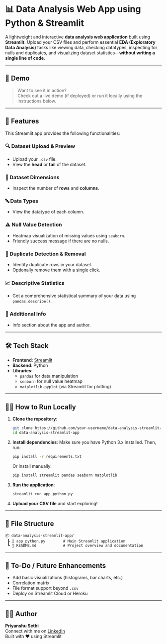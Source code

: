 
# 📊 Data Analysis Web App using Python & Streamlit

A lightweight and interactive **data analysis web application** built using **Streamlit**. Upload your CSV files and perform essential **EDA (Exploratory Data Analysis)** tasks like viewing data, checking datatypes, inspecting for nulls and duplicates, and visualizing dataset statistics—**without writing a single line of code**.

---

## 🚀 Demo

> Want to see it in action?  
> Check out a live demo (if deployed) or run it locally using the instructions below.

---

## 📂 Features

This Streamlit app provides the following functionalities:

### 🔍 Dataset Upload & Preview
- Upload your `.csv` file.
- View the **head** or **tail** of the dataset.

### 📐 Dataset Dimensions
- Inspect the number of **rows** and **columns**.

### 🔤 Data Types
- View the datatype of each column.

### ⚠️ Null Value Detection
- Heatmap visualization of missing values using `seaborn`.
- Friendly success message if there are no nulls.

### 🔁 Duplicate Detection & Removal
- Identify duplicate rows in your dataset.
- Optionally remove them with a single click.

### 📈 Descriptive Statistics
- Get a comprehensive statistical summary of your data using `pandas.describe()`.

### 💬 Additional Info
- Info section about the app and author.

---

## 🛠️ Tech Stack

- **Frontend**: [Streamlit](https://streamlit.io/)
- **Backend**: Python
- **Libraries**:
  - `pandas` for data manipulation
  - `seaborn` for null value heatmap
  - `matplotlib.pyplot` (via Streamlit for plotting)

---

## 🧑‍💻 How to Run Locally

1. **Clone the repository**:
   ```bash
   git clone https://github.com/your-username/data-analysis-streamlit-app.git
   cd data-analysis-streamlit-app
   ```

2. **Install dependencies**:
   Make sure you have Python 3.x installed. Then, run:
   ```bash
   pip install -r requirements.txt
   ```

   Or install manually:
   ```bash
   pip install streamlit pandas seaborn matplotlib
   ```

3. **Run the application**:
   ```bash
   streamlit run app_python.py
   ```

4. **Upload your CSV file** and start exploring!

---

## 📁 File Structure

```
📦 data-analysis-streamlit-app/
 ┣ 📄 app_python.py        # Main Streamlit application
 ┗ 📄 README.md            # Project overview and documentation
```

---

## 📌 To-Do / Future Enhancements

- Add basic visualizations (histograms, bar charts, etc.)
- Correlation matrix
- File format support beyond `.csv`
- Deploy on Streamlit Cloud or Heroku

---

## 🙋‍♂️ Author

**Priyanshu Sethi**  
Connect with me on [LinkedIn](https://www.linkedin.com/in/priyanshu-sethi-bitsh/)  
Built with ❤️ using Streamlit

